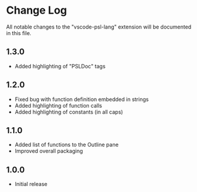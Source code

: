 # Change Log

All notable changes to the "vscode-psl-lang" extension will be documented in this file.

## 1.3.0

* Added highlighting of "PSLDoc" tags

## 1.2.0

* Fixed bug with function definition embedded in strings
* Added highlighting of function calls
* Added highlighting of constants (in all caps)

## 1.1.0

* Added list of functions to the Outline pane
* Improved overall packaging

## 1.0.0

* Initial release
